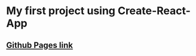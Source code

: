 # My first project using Create-React-App

## [Github Pages link](https://fred776.github.io/around-react/)